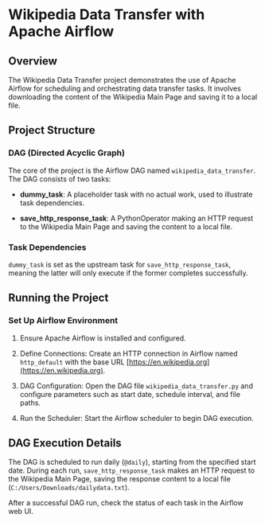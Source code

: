 # Wikipedia Data Transfer with Apache Airflow

## Overview

The Wikipedia Data Transfer project demonstrates the use of Apache Airflow for scheduling and orchestrating data transfer tasks. It involves downloading the content of the Wikipedia Main Page and saving it to a local file.

## Project Structure

### DAG (Directed Acyclic Graph)

The core of the project is the Airflow DAG named `wikipedia_data_transfer`. The DAG consists of two tasks:

- **dummy_task**: A placeholder task with no actual work, used to illustrate task dependencies.
  
- **save_http_response_task**: A PythonOperator making an HTTP request to the Wikipedia Main Page and saving the content to a local file.

### Task Dependencies

`dummy_task` is set as the upstream task for `save_http_response_task`, meaning the latter will only execute if the former completes successfully.

## Running the Project

### Set Up Airflow Environment

1. Ensure Apache Airflow is installed and configured.

2. Define Connections: Create an HTTP connection in Airflow named `http_default` with the base URL [https://en.wikipedia.org](https://en.wikipedia.org).

3. DAG Configuration: Open the DAG file `wikipedia_data_transfer.py` and configure parameters such as start date, schedule interval, and file paths.

4. Run the Scheduler: Start the Airflow scheduler to begin DAG execution.

## DAG Execution Details

The DAG is scheduled to run daily (`@daily`), starting from the specified start date. During each run, `save_http_response_task` makes an HTTP request to the Wikipedia Main Page, saving the response content to a local file (`C:/Users/Downloads/dailydata.txt`).

After a successful DAG run, check the status of each task in the Airflow web UI.

